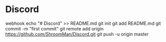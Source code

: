 # Discord
webhook
echo "# Discord" >> README.md
git init
git add README.md
git commit -m "first commit"
git remote add origin https://github.com/ShroomMan/Discord.git
git push -u origin master
